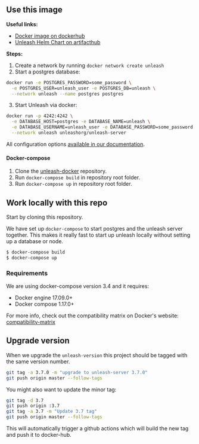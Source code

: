 ## Use this image


**Useful links:**

- [Docker image on dockerhub](https://hub.docker.com/r/unleashorg/unleash-server/)
- [Unleash Helm Chart on artifacthub](https://artifacthub.io/packages/helm/unleash/unleash)

**Steps:**

1. Create a network by running `docker network create unleash`
2. Start a postgres database:

```sh
docker run -e POSTGRES_PASSWORD=some_password \
  -e POSTGRES_USER=unleash_user -e POSTGRES_DB=unleash \
  --network unleash --name postgres postgres
```

3. Start Unleash via docker:

```sh
docker run -p 4242:4242 \
  -e DATABASE_HOST=postgres -e DATABASE_NAME=unleash \
  -e DATABASE_USERNAME=unleash_user -e DATABASE_PASSWORD=some_password \
  --network unleash unleashorg/unleash-server
```

All configuration options [available in our documentation](https://docs.getunleash.io/docs/deploy/configuring_unleash). 


#### Docker-compose

1. Clone the [unleash-docker](https://github.com/Unleash/unleash-docker) repository.
2. Run `docker-compose build` in repository root folder.
3. Run `docker-compose up` in repository root folder.



## Work locally with this repo 
Start by cloning this repository. 

We have set up `docker-compose` to start postgres and the unleash server together. This makes it really fast to start up
unleash locally without setting up a database or node.

```bash
$ docker-compose build
$ docker-compose up
```

### Requirements
We are using docker-compose version 3.4 and it requires:

- Docker engine 17.09.0+
- Docker compose 1.17.0+

For more info, check out the compatibility matrix on Docker's website: [compatibility-matrix](
https://docs.docker.com/compose/compose-file/compose-versioning/#compatibility-matrix)



## Upgrade version
When we upgrade the `unleash-version` this project should be tagged with the same version number.

```bash
git tag -a 3.7.0 -m "upgrade to unleash-server 3.7.0"
git push origin master --follow-tags
```

You might also want to update the minor tag:

```bash
git tag -d 3.7
git push origin :3.7
git tag -a 3.7 -m "Update 3.7 tag"
git push origin master --follow-tags
```

This will automatically trigger a github actions which will build the new tag and push it to docker-hub. 

